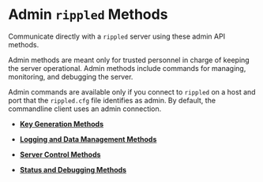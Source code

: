 # Admin `rippled` Methods

Communicate directly with a `rippled` server using these admin API methods.

Admin methods are meant only for trusted personnel in charge of keeping the server operational. Admin methods include commands for managing, monitoring, and debugging the server.

Admin commands are available only if you connect to `rippled` on a host and port that the `rippled.cfg` file identifies as admin. By default, the commandline client uses an admin connection.
<!--{# TODO: add a link to a doc that specifically talks about how to set this config setting #}-->

* **[Key Generation Methods](x)**
<!--{# TODO: provide overview text of what this method type is all about #}-->

* **[Logging and Data Management Methods](x)**
<!--{# TODO: provide overview text of what this method type is all about #}-->

* **[Server Control Methods](x)**
<!--{# TODO: provide overview text of what this method type is all about #}-->

* **[Status and Debugging Methods](x)**
<!--{# TODO: provide overview text of what this method type is all about #}-->
